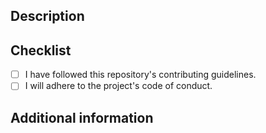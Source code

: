 ## Description
<!-- Describe what you did and why. -->

## Checklist

- [ ] I have followed this repository's contributing guidelines.
- [ ] I will adhere to the project's code of conduct.

## Additional information
<!-- Anything else? -->
